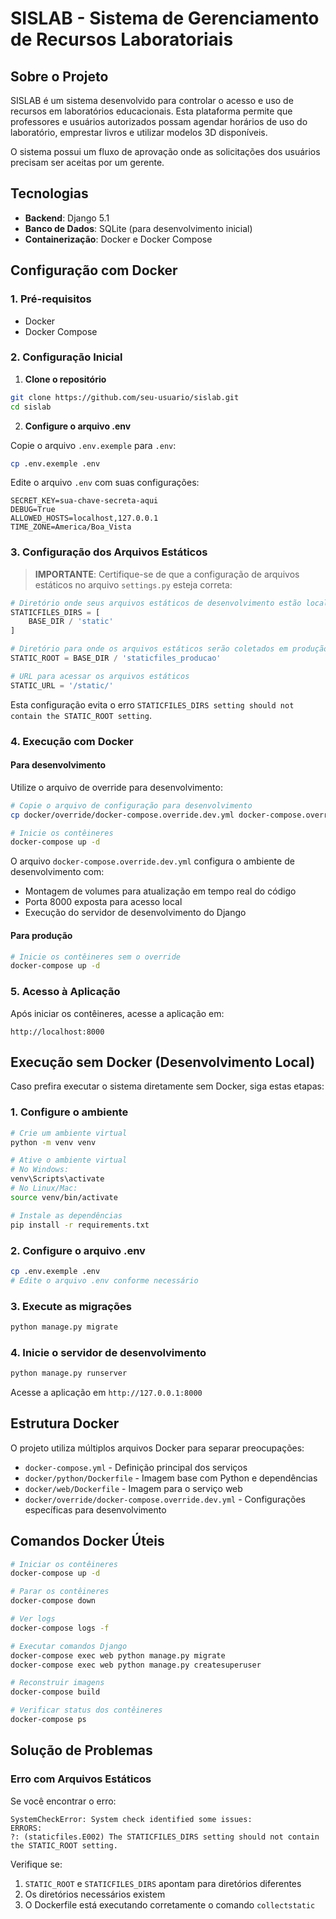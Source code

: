# SISLAB - Sistema de Gerenciamento de Recursos Laboratoriais

## Sobre o Projeto

SISLAB é um sistema desenvolvido para controlar o acesso e uso de recursos em laboratórios educacionais. Esta plataforma permite que professores e usuários autorizados possam agendar horários de uso do laboratório, emprestar livros e utilizar modelos 3D disponíveis.

O sistema possui um fluxo de aprovação onde as solicitações dos usuários precisam ser aceitas por um gerente.

## Tecnologias

- **Backend**: Django 5.1
- **Banco de Dados**: SQLite (para desenvolvimento inicial)
- **Containerização**: Docker e Docker Compose

## Configuração com Docker

### 1. Pré-requisitos

- Docker
- Docker Compose

### 2. Configuração Inicial

1. **Clone o repositório**

```bash
git clone https://github.com/seu-usuario/sislab.git
cd sislab
```

2. **Configure o arquivo .env**

Copie o arquivo `.env.exemple` para `.env`:

```bash
cp .env.exemple .env
```

Edite o arquivo `.env` com suas configurações:

```
SECRET_KEY=sua-chave-secreta-aqui
DEBUG=True
ALLOWED_HOSTS=localhost,127.0.0.1
TIME_ZONE=America/Boa_Vista
```

### 3. Configuração dos Arquivos Estáticos

> **IMPORTANTE**: Certifique-se de que a configuração de arquivos estáticos no arquivo `settings.py` esteja correta:

```python
# Diretório onde seus arquivos estáticos de desenvolvimento estão localizados
STATICFILES_DIRS = [
    BASE_DIR / 'static'
]

# Diretório para onde os arquivos estáticos serão coletados em produção
STATIC_ROOT = BASE_DIR / 'staticfiles_producao'

# URL para acessar os arquivos estáticos
STATIC_URL = '/static/'
```

Esta configuração evita o erro `STATICFILES_DIRS setting should not contain the STATIC_ROOT setting`.

### 4. Execução com Docker

#### Para desenvolvimento

Utilize o arquivo de override para desenvolvimento:

```bash
# Copie o arquivo de configuração para desenvolvimento
cp docker/override/docker-compose.override.dev.yml docker-compose.override.yml

# Inicie os contêineres
docker-compose up -d
```

O arquivo `docker-compose.override.dev.yml` configura o ambiente de desenvolvimento com:
- Montagem de volumes para atualização em tempo real do código
- Porta 8000 exposta para acesso local
- Execução do servidor de desenvolvimento do Django

#### Para produção

```bash
# Inicie os contêineres sem o override
docker-compose up -d
```

### 5. Acesso à Aplicação

Após iniciar os contêineres, acesse a aplicação em:

```
http://localhost:8000
```

## Execução sem Docker (Desenvolvimento Local)

Caso prefira executar o sistema diretamente sem Docker, siga estas etapas:

### 1. Configure o ambiente

```bash
# Crie um ambiente virtual
python -m venv venv

# Ative o ambiente virtual
# No Windows:
venv\Scripts\activate
# No Linux/Mac:
source venv/bin/activate

# Instale as dependências
pip install -r requirements.txt
```

### 2. Configure o arquivo .env

```bash
cp .env.exemple .env
# Edite o arquivo .env conforme necessário
```

### 3. Execute as migrações

```bash
python manage.py migrate
```

### 4. Inicie o servidor de desenvolvimento

```bash
python manage.py runserver
```

Acesse a aplicação em `http://127.0.0.1:8000`

## Estrutura Docker

O projeto utiliza múltiplos arquivos Docker para separar preocupações:

- `docker-compose.yml` - Definição principal dos serviços
- `docker/python/Dockerfile` - Imagem base com Python e dependências
- `docker/web/Dockerfile` - Imagem para o serviço web
- `docker/override/docker-compose.override.dev.yml` - Configurações específicas para desenvolvimento

## Comandos Docker Úteis

```bash
# Iniciar os contêineres
docker-compose up -d

# Parar os contêineres
docker-compose down

# Ver logs
docker-compose logs -f

# Executar comandos Django
docker-compose exec web python manage.py migrate
docker-compose exec web python manage.py createsuperuser

# Reconstruir imagens
docker-compose build

# Verificar status dos contêineres
docker-compose ps
```

## Solução de Problemas

### Erro com Arquivos Estáticos

Se você encontrar o erro:
```
SystemCheckError: System check identified some issues:
ERRORS:
?: (staticfiles.E002) The STATICFILES_DIRS setting should not contain the STATIC_ROOT setting.
```

Verifique se:
1. `STATIC_ROOT` e `STATICFILES_DIRS` apontam para diretórios diferentes
2. Os diretórios necessários existem
3. O Dockerfile está executando corretamente o comando `collectstatic`